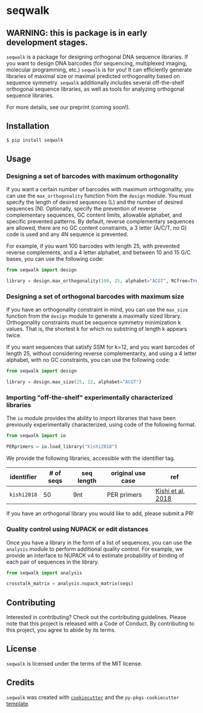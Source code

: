 # seqwalk


## WARNING: this is package is in early development stages.

`seqwalk` is a package for designing orthogonal DNA sequence libraries.  If you want to design DNA barcodes (for sequencing, multiplexed imaging, molecular programming, etc.) `seqwalk` is for you! It can efficiently generate libraries of maximal size or maximal predicted orthogonality based on sequence symmetry. `seqwalk` additionally includes several off-the-shelf orthogonal sequence libraries, as well as tools for analyzing orthogonal sequence libraries.

For more details, see our preprint (coming soon!).

## Installation

```bash
$ pip install seqwalk
```

## Usage

### Designing a set of barcodes with maximum orthogonality

If you want a certain number of barcodes with maximum orthogonality, you can use the `max_orthogonality` function from the `design` module. You must specify the length of desired sequences (L) and the number of desired sequences (N). Optionally, specify the prevention of reverse complementary sequences, GC content limits, allowable alphabet, and specific prevented patterns. By default, reverse complementary sequences are allowed, there are no GC content constraints, a 3 letter (A/C/T, no G) code is used and any 4N sequence is prevented.

For example, if you want 100 barcodes with length 25, with prevented reverse complements, and a 4 letter alphabet, and between 10 and 15 G/C bases, you can use the following code:

```python
from seqwalk import design

library = design.max_orthogonality(100, 25, alphabet="ACGT", RCfree=True, GClims=(10, 15))
```

### Designing a set of orthogonal barcodes with maximum size

If you have an orthogonality constraint in mind, you can use the `max_size` function from the `design` module to generate a maximally sized library. Orthogonality constraints must be sequence symmetry minimization k values. That is, the shortest k for which no substring of length k appears twice.

If you want sequences that satisfy SSM for k=12, and you want barcodes of length 25, without considering reverse complementarity, and using a 4 letter alphabet, with no GC constraints, you can use the following code:

```python
from seqwalk import design

library = design.max_size(25, 12, alphabet="ACGT")
```

### Importing "off-the-shelf" experimentally characterized libraries

The `io` module provides the ability to import libraries that have been previously experimentally characterized, using code of the following format.

```python
from seqwalk import io

PERprimers = io.load_library("kishi2018")
```

We provide the following libraries, accessible with the identifier tag.

| identifier | # of seqs | seq length | original use case | ref |
|------------|-----------|------------|-------------------|-----|
| `kishi2018` | 50 | 9nt | PER primers | [Kishi et al, 2018](https://www.nature.com/articles/nchem.2872) |

If you have an orthogonal library you would like to add, please submit a PR!

### Quality control using NUPACK or edit distances

Once you have a library in the form of a list of sequences, you can use the `analysis` module to perform additional quality control. For example, we provide an interface to NUPACK v4 to estimate probability of binding of each pair of sequences in the library. 

```python
from seqwalk import analysis

crosstalk_matrix = analysis.nupack_matrix(seqs)
```

## Contributing

Interested in contributing? Check out the contributing guidelines. Please note that this project is released with a Code of Conduct. By contributing to this project, you agree to abide by its terms.

## License

`seqwalk` is licensed under the terms of the MIT license.

## Credits

`seqwalk` was created with [`cookiecutter`](https://cookiecutter.readthedocs.io/en/latest/) and the `py-pkgs-cookiecutter` [template](https://github.com/py-pkgs/py-pkgs-cookiecutter).
